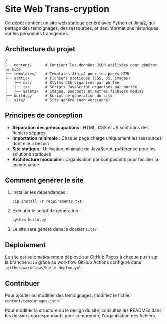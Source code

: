 # Site Web Trans-cryption

Ce dépôt contient un site web statique généré avec Python et Jinja2, qui partage des témoignages, des ressources, et des informations historiques sur les personnes transgenres.

## Architecture du projet

```
/
├── content/      # Contient les données JSON utilisées pour générer le site
├── templates/    # Templates Jinja2 pour les pages HTML
├── static/       # Fichiers statiques (CSS, JS, images)
│   ├── css/      # Styles CSS organisés par portée
│   ├── js/       # Scripts JavaScript organisés par portée
│   └── assets/   # Images, podcasts et autres fichiers médias
├── build.py      # Script de génération du site
└── site/         # Site généré (non versionné)
```

## Principes de conception

- **Séparation des préoccupations** : HTML, CSS et JS sont dans des fichiers séparés
- **Importation minimale** : Chaque page charge uniquement les ressources dont elle a besoin
- **Site statique** : Utilisation minimale de JavaScript, préférence pour les solutions statiques
- **Architecture modulaire** : Organisation par composants pour faciliter la maintenance

## Comment générer le site

1. Installer les dépendances :
   ```
   pip install -r requirements.txt
   ```

2. Exécuter le script de génération :
   ```
   python build.py
   ```

3. Le site sera généré dans le dossier `site/`

## Déploiement

Le site est automatiquement déployé sur GitHub Pages à chaque push sur la branche `main` grâce au workflow GitHub Actions configuré dans `.github/workflows/build-deploy.yml`.

## Contribuer

Pour ajouter ou modifier des témoignages, modifiez le fichier `content/temoignages.json`.

Pour modifier la structure ou le design du site, consultez les READMEs dans les dossiers correspondants pour comprendre l'organisation des fichiers.
